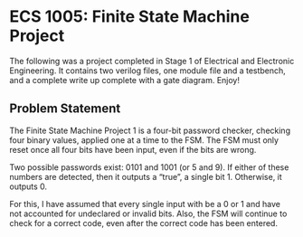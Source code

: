 # ECS 1005: Finite State Machine Project

The following was a project completed in Stage 1 of Electrical and Electronic Engineering. It contains two verilog files, one module file and a testbench, and a complete write up complete with a gate diagram. Enjoy!

## Problem Statement 
The Finite State Machine Project 1 is a four-bit password checker, checking four binary values, applied one at a time to the FSM. The FSM must only reset once all four bits have been input, even if the bits are wrong.  

Two possible passwords exist: 0101 and 1001 (or 5 and 9). If either of these numbers are detected, then it outputs a “true”, a single bit 1. Otherwise, it outputs 0. 

For this, I have assumed that every single input with be a 0 or 1 and have not accounted for undeclared or invalid bits. Also, the FSM will continue to check for a correct code, even after the correct code has been entered.
